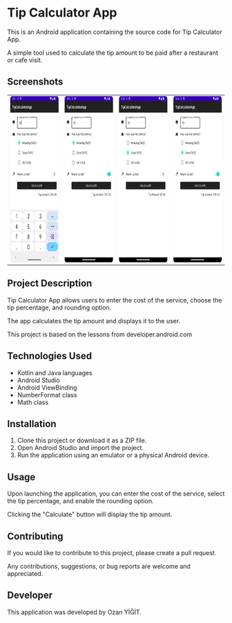 # Tip Calculator App

This is an Android application containing the source code for Tip Calculator App.

A simple tool used to calculate the tip amount to be paid after a restaurant or cafe visit.

## Screenshots

<table>
  <tr>
    <td><img src="Screenshot_1.png" alt="Main 1" width="216" height="384"></td>
    <td><img src="Screenshot_2.png" alt="Main 2" width="216" height="384"></td>
    <td><img src="Screenshot_3.png" alt="Main 3" width="216" height="384"></td>
    <td><img src="Screenshot_4.png" alt="Main 4" width="216" height="384"></td>
  </tr>
</table>

## Project Description

Tip Calculator App allows users to enter the cost of the service, choose the tip percentage, and rounding option. 

The app calculates the tip amount and displays it to the user.

This project is based on the lessons from developer.android.com 

## Technologies Used

- Kotlin and Java languages
- Android Studio
- Android ViewBinding
- NumberFormat class
- Math class

## Installation

1. Clone this project or download it as a ZIP file.
2. Open Android Studio and import the project.
3. Run the application using an emulator or a physical Android device.

## Usage

Upon launching the application, you can enter the cost of the service, select the tip percentage, and enable the rounding option. 

Clicking the "Calculate" button will display the tip amount.

## Contributing

If you would like to contribute to this project, please create a pull request. 

Any contributions, suggestions, or bug reports are welcome and appreciated.

## Developer

This application was developed by Ozan YİĞİT.

